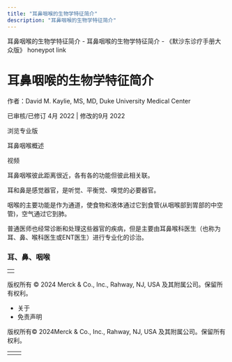 ```yaml
---
title: "耳鼻咽喉的生物学特征简介"
description: "耳鼻咽喉的生物学特征简介"
---
```


﻿耳鼻咽喉的生物学特征简介 \- 耳鼻咽喉的生物学特征简介 \- 《默沙东诊疗手册大众版》 honeypot link

# 耳鼻咽喉的生物学特征简介

作者：David M. Kaylie, MS, MD, Duke University Medical Center

已审核/已修订 4月 2022 \| 修改的9月 2022

浏览专业版

耳鼻咽喉概述



视频

耳鼻咽喉彼此距离很近，各有各的功能但彼此相关联。

耳和鼻是感觉器官，是听觉、平衡觉、嗅觉的必要器官。

咽喉的主要功能是作为通道，使食物和液体通过它到食管(从咽喉部到胃部的中空管)，空气通过它到肺。

普通医师也经常诊断和处理这些器官的疾病，但是主要由耳鼻喉科医生（也称为耳、鼻、喉科医生或ENT医生）进行专业化的诊治。

### 耳、鼻、咽喉

|     |
| --- |
|  |



版权所有 © 2024
Merck & Co., Inc., Rahway, NJ, USA 及其附属公司。保留所有权利。

- 关于
- 免责声明

版权所有© 2024Merck & Co., Inc., Rahway, NJ, USA 及其附属公司。保留所有权利。

|     |     |
| --- | --- |
|  |  |